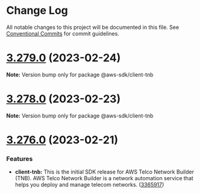 # Change Log

All notable changes to this project will be documented in this file.
See [Conventional Commits](https://conventionalcommits.org) for commit guidelines.

# [3.279.0](https://github.com/aws/aws-sdk-js-v3/compare/v3.278.0...v3.279.0) (2023-02-24)

**Note:** Version bump only for package @aws-sdk/client-tnb





# [3.278.0](https://github.com/aws/aws-sdk-js-v3/compare/v3.277.0...v3.278.0) (2023-02-23)

**Note:** Version bump only for package @aws-sdk/client-tnb





# [3.276.0](https://github.com/aws/aws-sdk-js-v3/compare/v3.275.0...v3.276.0) (2023-02-21)


### Features

* **client-tnb:** This is the initial SDK release for AWS Telco Network Builder (TNB). AWS Telco Network Builder is a network automation service that helps you deploy and manage telecom networks. ([3365917](https://github.com/aws/aws-sdk-js-v3/commit/33659176e07e08612e60bdf8c6c53defcc02d0c7))
